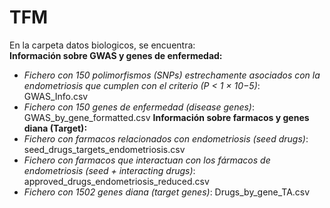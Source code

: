 # TFM
En la carpeta datos biologicos, se encuentra:  
**Información sobre GWAS y genes de enfermedad:**  
- *Fichero con 150 polimorfismos (SNPs) estrechamente asociados con la endometriosis que cumplen con el criterio (P < 1 × 10−5)*: GWAS_Info.csv
- *Fichero con 150 genes de enfermedad (disease genes)*: GWAS_by_gene_formatted.csv
**Información sobre farmacos y genes diana (Target):**
- *Fichero con farmacos relacionados con endometriosis (seed drugs)*: seed_drugs_targets_endometriosis.csv
- *Fichero con farmacos que interactuan con los fármacos de endometriosis (seed + interacting drugs)*: approved_drugs_endometriosis_reduced.csv
- *Fichero con 1502 genes diana (target genes)*: Drugs_by_gene_TA.csv
